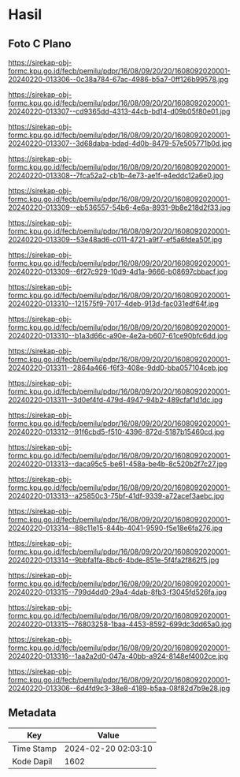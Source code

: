 # Hasil

## Foto C Plano

https://sirekap-obj-formc.kpu.go.id/fecb/pemilu/pdpr/16/08/09/20/20/1608092020001-20240220-013306--0c38a784-67ac-4986-b5a7-0ff126b99578.jpg

https://sirekap-obj-formc.kpu.go.id/fecb/pemilu/pdpr/16/08/09/20/20/1608092020001-20240220-013307--cd9365dd-4313-44cb-bd14-d09b05f80e01.jpg

https://sirekap-obj-formc.kpu.go.id/fecb/pemilu/pdpr/16/08/09/20/20/1608092020001-20240220-013307--3d68daba-bdad-4d0b-8479-57e505771b0d.jpg

https://sirekap-obj-formc.kpu.go.id/fecb/pemilu/pdpr/16/08/09/20/20/1608092020001-20240220-013308--7fca52a2-cb1b-4e73-ae1f-e4eddc12a6e0.jpg

https://sirekap-obj-formc.kpu.go.id/fecb/pemilu/pdpr/16/08/09/20/20/1608092020001-20240220-013309--eb536557-54b6-4e6a-8931-9b8e218d2f33.jpg

https://sirekap-obj-formc.kpu.go.id/fecb/pemilu/pdpr/16/08/09/20/20/1608092020001-20240220-013309--53e48ad6-c011-4721-a9f7-ef5a6fdea50f.jpg

https://sirekap-obj-formc.kpu.go.id/fecb/pemilu/pdpr/16/08/09/20/20/1608092020001-20240220-013309--6f27c929-10d9-4d1a-9666-b08697cbbacf.jpg

https://sirekap-obj-formc.kpu.go.id/fecb/pemilu/pdpr/16/08/09/20/20/1608092020001-20240220-013310--121575f9-7017-4deb-913d-fac031edf64f.jpg

https://sirekap-obj-formc.kpu.go.id/fecb/pemilu/pdpr/16/08/09/20/20/1608092020001-20240220-013310--b1a3d66c-a90e-4e2a-b607-61ce90bfc6dd.jpg

https://sirekap-obj-formc.kpu.go.id/fecb/pemilu/pdpr/16/08/09/20/20/1608092020001-20240220-013311--2864a466-f6f3-408e-9dd0-bba057104ceb.jpg

https://sirekap-obj-formc.kpu.go.id/fecb/pemilu/pdpr/16/08/09/20/20/1608092020001-20240220-013311--3d0ef4fd-479d-4947-94b2-489cfaf1d1dc.jpg

https://sirekap-obj-formc.kpu.go.id/fecb/pemilu/pdpr/16/08/09/20/20/1608092020001-20240220-013312--91f6cbd5-f510-4396-872d-5187b15460cd.jpg

https://sirekap-obj-formc.kpu.go.id/fecb/pemilu/pdpr/16/08/09/20/20/1608092020001-20240220-013313--daca95c5-be61-458a-be4b-8c520b2f7c27.jpg

https://sirekap-obj-formc.kpu.go.id/fecb/pemilu/pdpr/16/08/09/20/20/1608092020001-20240220-013313--a25850c3-75bf-41df-9339-a72acef3aebc.jpg

https://sirekap-obj-formc.kpu.go.id/fecb/pemilu/pdpr/16/08/09/20/20/1608092020001-20240220-013314--88c11e15-844b-4041-9590-f5e18e6fa276.jpg

https://sirekap-obj-formc.kpu.go.id/fecb/pemilu/pdpr/16/08/09/20/20/1608092020001-20240220-013314--9bbfa1fa-8bc6-4bde-851e-5f4fa2f862f5.jpg

https://sirekap-obj-formc.kpu.go.id/fecb/pemilu/pdpr/16/08/09/20/20/1608092020001-20240220-013315--799d4dd0-29a4-4dab-8fb3-f3045fd526fa.jpg

https://sirekap-obj-formc.kpu.go.id/fecb/pemilu/pdpr/16/08/09/20/20/1608092020001-20240220-013315--76803258-1baa-4453-8592-699dc3dd65a0.jpg

https://sirekap-obj-formc.kpu.go.id/fecb/pemilu/pdpr/16/08/09/20/20/1608092020001-20240220-013316--1aa2a2d0-047a-40bb-a924-8148ef4002ce.jpg

https://sirekap-obj-formc.kpu.go.id/fecb/pemilu/pdpr/16/08/09/20/20/1608092020001-20240220-013306--6d4fd9c3-38e8-4189-b5aa-08f82d7b9e28.jpg


## Metadata

| Key        | Value               |
| ---------- | ------------------- |
| Time Stamp | 2024-02-20 02:03:10 |
| Kode Dapil | 1602                |



